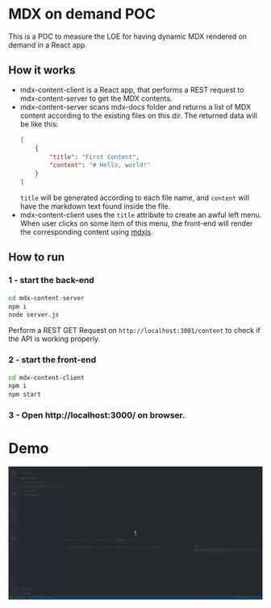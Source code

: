 # MDX on demand POC

This is a POC to measure the LOE for having dynamic MDX rendered on demand in a React app.

## How it works
- mdx-content-client is a React app, that performs a REST request to mdx-content-server to get the MDX contents.
- mdx-content-server scans mdx-docs folder and returns a list of MDX content according to the existing files on this dir. The returned data will be like this:
    ```json
    [
        {
            "title": "First Content",
            "content": "# Hello, world!"
        }
    ]
    ```
    `title` will be generated according to each file name, and `content` will have the markdown text found inside the file.
- mdx-content-client uses the `title` attribute to create an awful left menu. When user clicks on some item of this menu, the front-end will render the corresponding content using [mdxjs](https://mdxjs.com/guides/mdx-on-demand/).


## How to run
### 1 - start the back-end
```bash
cd mdx-content-server
npm i
node server.js
```

Perform a REST GET Request on `http://localhost:3001/content` to check if the API is working properly.

### 2 - start the front-end
```bash
cd mdx-content-client
npm i
npm start
```

### 3 - Open http://localhost:3000/ on browser.

# Demo
![](doc/mdx-remote-content.gif)